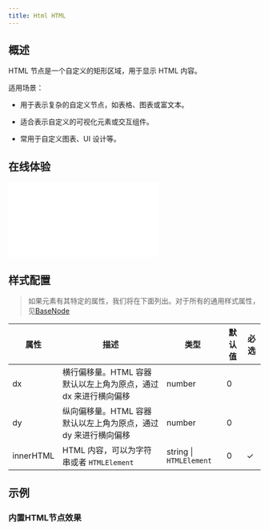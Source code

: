 ```yaml
---
title: Html HTML
---
```


## 概述

HTML 节点是一个自定义的矩形区域，用于显示 HTML 内容。

适用场景：

- 用于表示复杂的自定义节点，如表格、图表或富文本。

- 适合表示自定义的可视化元素或交互组件。

- 常用于自定义图表、UI 设计等。

## 在线体验

<embed src="@/common/api/elements/nodes/html.md"></embed>

## 样式配置

> 如果元素有其特定的属性，我们将在下面列出。对于所有的通用样式属性，见[BaseNode](./BaseNode.zh.md)

| 属性      | 描述                                                            | 类型                        | 默认值 | 必选 |
| --------- | --------------------------------------------------------------- | --------------------------- | ------ | ---- |
| dx        | 横行偏移量。HTML 容器默认以左上角为原点，通过 dx 来进行横向偏移 | number                      | 0      |      |
| dy        | 纵向偏移量。HTML 容器默认以左上角为原点，通过 dy 来进行横向偏移 | number                      | 0      |      |
| innerHTML | HTML 内容，可以为字符串或者 `HTMLElement`                       | string &#124; `HTMLElement` | 0      | ✓    |

## 示例

### 内置HTML节点效果

<Playground path="element/node/demo/html.js" rid="default-html-node"></Playground>
